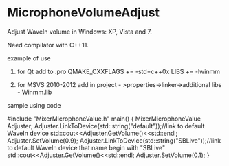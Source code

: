 MicrophoneVolumeAdjust
======================

Adjust WaveIn volume in Windows: XP, Vista and 7.

Need compilator with C++11.

example of use
1. for Qt
add to .pro
QMAKE_CXXFLAGS += -std=c++0x
LIBS += -lwinmm

2. for MSVS 2010-2012
add in project - >properties->linker->additional libs - Winmm.lib

sample using code

#include "MixerMicrophoneValue.h"
main()
{
	MixerMicrophoneValue Adjuster;
	Adjuster.LinkToDevice(std::string("default"));//link to default WaveIn device
	std::cout<<Adjuster.GetVolume()<<std::endl;
	Adjuster.SetVolume(0.9);
	Adjuster.LinkToDevice(std::string("SBLive"));//link to default WaveIn device that name begin with "SBLive"
	std::cout<<Adjuster.GetVolume()<<std::endl;
	Adjuster.SetVolume(0.1);
}
